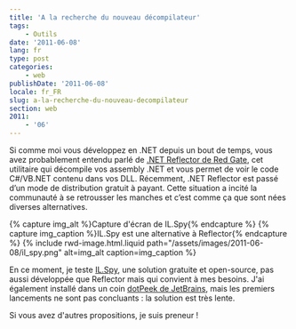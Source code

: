 ```yaml
---
title: 'A la recherche du nouveau décompilateur'
tags:
    - Outils
date: '2011-06-08'
lang: fr
type: post
categories:
    - web
publishDate: '2011-06-08'
locale: fr_FR
slug: a-la-recherche-du-nouveau-decompilateur
section: web
2011:
    - '06'
---
```


Si comme moi vous développez en .NET depuis un bout de temps, vous avez probablement entendu parlé de [.NET Reflector de Red Gate](http://www.red-gate.com/products/dotnet-development/reflector/ "Site officiel de .NET Reflector"), cet utilitaire qui décompile vos assembly .NET et vous permet de voir le code C#/VB.NET contenu dans vos DLL. Récemment, .NET Reflector est passé d’un mode de distribution gratuit à payant. Cette situation a incité la communauté à se retrousser les manches et c’est comme ça que sont nées diverses alternatives.

<!--more-->

{% capture img_alt %}Capture d'écran de IL.Spy{% endcapture %}
{% capture img_caption %}IL.Spy est une alternative à Reflector{% endcapture %}
{% include rwd-image.html.liquid 
    path="/assets/images/2011-06-08/il_spy.png"
    alt=img_alt
    caption=img_caption
%}

En ce moment, je teste [IL.Spy](http://ilspy.net/ "Site officiel de IL.Spy"), une solution gratuite et open-source, pas aussi développée que Reflector mais qui convient à mes besoins. J'ai également installé dans un coin [dotPeek de JetBrains](http://www.jetbrains.com/decompiler/ "Site officiel de dotPeek, le décompiler de JetBrains"), mais les premiers lancements ne sont pas concluants&nbsp;: la solution est très lente.

Si vous avez d'autres propositions, je suis preneur&nbsp;!
